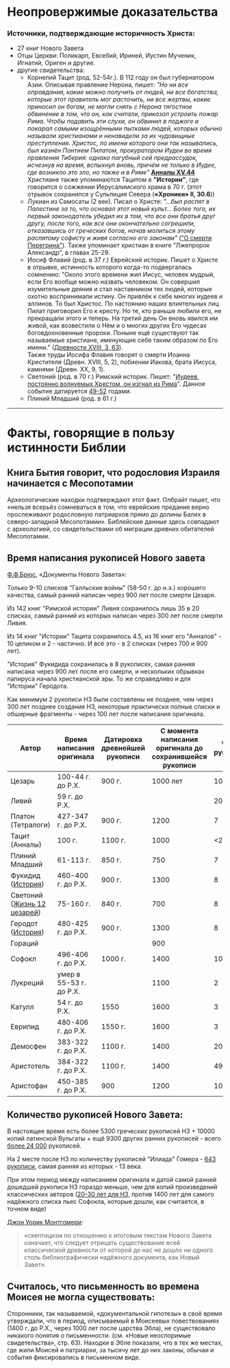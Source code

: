# Неопровержимые доказательства

### Источники, подтверждающие историчность Христа:
- 27 книг Нового Завета
- Отцы Церкви: Поликарп, Евсебий, Ириней, Иустин Мученик, Игнатий, Ориген и другие.
- другие свидетельства:
  + Корнелий Тацит (род. 52-54г.). В 112 году он был губернатором Азии. Описывая правление Нерона, пишет: *"Но ни все оправдания, какие можно получить от людей, ни все богатства, которые этот правитель мог расточить, ни все жертвы, какие приносил он богам, не могли снять с Нерона тягостное обвинение в том, что он, как считали, приказал устроить пожар Рима. Чтобы подавить эти слухи, он обвинил в поджоге и покарал самыми изощрёнными пытками людей, которых обычно называли христианами и ненавидели за их чудовищные преступления. Христос, по имени которого они так назывались, был казнён Понтием Пилатом, прокуратором Иудеи во время правления Тиберия: однако пагубный сей предрассудок, исчезнув на время, вспыхнул вновь, причём не только в Иудее, где возникло это зло, но также и в Риме"* **[Анналы XV.44](https://ru.wikipedia.org/wiki/%D0%9F%D1%83%D0%B1%D0%BB%D0%B8%D0%B9_%D0%9A%D0%BE%D1%80%D0%BD%D0%B5%D0%BB%D0%B8%D0%B9_%D0%A2%D0%B0%D1%86%D0%B8%D1%82#%D0%A2%D0%B0%D1%86%D0%B8%D1%82_%D0%BE_%D1%85%D1%80%D0%B8%D1%81%D1%82%D0%B8%D0%B0%D0%BD%D1%81%D1%82%D0%B2%D0%B5 "Тацит о христианах; статья в Википедии")**  
Христиане также упоминаются Тацитом в **"Истории"**, где говорится о сожжении Иерусалимского храма в 70 г. (этот отрывок сохранился у Сульпиция Севера (**«Хроники» II, 30.6**))
  + Лукиан из Самосаты (2 век). Писал о Христе: *"...был распят в Палестине за то, что основал этот новый культ... Более того, их первый законодатель убедил их в том, что все они братья друг другу, после того, как все они окончательно согрешили, отказавшись от греческих богов, начав молиться этому распятому софисту и живя согласно его законам"* (["О смерти Перегрина"](https://ru.wikipedia.org/wiki/%D0%9B%D1%83%D0%BA%D0%B8%D0%B0%D0%BD#%D0%9B%D1%83%D0%BA%D0%B8%D0%B0%D0%BD_%D0%B8_%D1%85%D1%80%D0%B8%D1%81%D1%82%D0%B8%D0%B0%D0%BD%D1%81%D1%82%D0%B2%D0%BE "Лукиан и христианство; статья в Википедии")). Также упоминает христиан в книге "Лжепророк Александр", в главах 25-29.
  + Иосиф Флавий (род. в 37 г.) Еврейский историк. Пишет о Христе в отрывке, истинность которого когда-то подвергалась сомнению: "Около этого времени жил Иисус, человек мудрый, если Его вообще можно назвать человеком. Он совершил изумительные деяния и стал наставником тех людей, которые охотно воспринимали истину. Он привлёк к себе многих иудеев и эллинов. То был Христос. По настоянию наших влиятельных лиц Пилат приговорил Его к кресту. Но те, кто раньше любили его, не прекращали этого и теперь. На третий день Он вновь явился им живой, как возвестили о Нём и о многих других Его чудесах боговдохновенные пророки. Поныне ещё существуют так называемые христиане, именующие себя таким образом по Его имени." ([Древности XVIII, 3, 63](https://ru.wikipedia.org/wiki/%D0%98%D0%BE%D1%81%D0%B8%D1%84_%D0%A4%D0%BB%D0%B0%D0%B2%D0%B8%D0%B9#%D0%98%D0%BE%D1%81%D0%B8%D1%84_%D0%A4%D0%BB%D0%B0%D0%B2%D0%B8%D0%B9_%D0%BE_%D1%85%D1%80%D0%B8%D1%81%D1%82%D0%B8%D0%B0%D0%BD%D1%81%D1%82%D0%B2%D0%B5 "Иосиф Флавий о христианстве, статья в Википедии")).  
  Также труды Иосифа Флавия говорят о смерти Иоанна Крестителя (Древн. XVIII, 5, 2), побиении Иакова, брата Иисуса, камнями (Древн. XX, 9, 1). 
  + Светоний (род. в 70 г.) Римский историк. Пишет: "[Иудеев, постоянно волнуемых Хрестом, он изгнал из Рима](https://ru.wikipedia.org/wiki/%D0%93%D0%B0%D0%B9_%D0%A1%D0%B2%D0%B5%D1%82%D0%BE%D0%BD%D0%B8%D0%B9_%D0%A2%D1%80%D0%B0%D0%BD%D0%BA%D0%B2%D0%B8%D0%BB%D0%BB#%D0%A1%D0%B2%D0%B5%D1%82%D0%BE%D0%BD%D0%B8%D0%B9_%D0%BE_%D1%85%D1%80%D0%B8%D1%81%D1%82%D0%B8%D0%B0%D0%BD%D1%81%D1%82%D0%B2%D0%B5 "Светоний о христианстве, Википедия")". Данное событие датируется [49-52](https://ru.wikipedia.org/wiki/%D0%93%D0%B0%D0%B9_%D0%A1%D0%B2%D0%B5%D1%82%D0%BE%D0%BD%D0%B8%D0%B9_%D0%A2%D1%80%D0%B0%D0%BD%D0%BA%D0%B2%D0%B8%D0%BB%D0%BB#%D0%A1%D0%B2%D0%B5%D1%82%D0%BE%D0%BD%D0%B8%D0%B9_%D0%BE_%D1%85%D1%80%D0%B8%D1%81%D1%82%D0%B8%D0%B0%D0%BD%D1%81%D1%82%D0%B2%D0%B5 "Светоний о христианстве, Википедия") годами. 
  + Плиний Младший (род. в 61 г.)

***

# Факты, говорящие в пользу истинности Библии

## Книга Бытия говорит, что родословия Израиля начинается с Месопотамии

Археологические находки подтверждают этот факт. Олбрайт пишет, что «нельзя всерьёз сомневаться в том, что еврейские предания верно прослеживают родословную патриархов прямо до долины Балих в северо-западной Месопотамии». Библейские данные здесь совпадают с археологией, со свидетельствами об миграции древних обитателей Месопотамии.

## Время написания рукописей Нового завета

[Ф.Ф.Брюс](https://azbyka.ru/otechnik/konfessii/neosporimye-svidetelstva/1_28#sel=401:7,401:9), «Документы Нового Завета»:

Только 9-10 списков "Галльские войны" (58-50 г. до н.э.) хорошего качества, самый ранний написан через 900 лет после смерти Цезаря.

Из 142 книг "Римской истории" Ливия сохранилось лишь 35 в 20 списках, самый ранний из которых написан через 300 лет после смерти Ливия.

Из 14 книг "Истории" Тацита сохранилось 4.5, из 16 книг его "Анналов" - 10 целиком и 2 - частично. И всё это - в 2 списках (через 700 и 900 лет).

"История" Фукидида сохранилась в 8 рукописях, самая ранняя написана через 900 лет после его смерти, и нескольких обрывках папируса начала христианской эры. То же справедливо и для "Истории" Геродота.

Как минимум 2 рукописи НЗ были составлены не позднее, чем через 300 лет позднее создания НЗ, некоторые практически полные списки и обширные фрагменты - через 100 лет после написания оригинала.

Автор | Время написания оригинала | Датировка древнейшей рукописи | С момента написания оригинала до сохранившейся рукописи | Число рукописей
--- | --- | --- | --- | ---
Цезарь | 100-44 г. до Р.Х. | 900 г. | 1000 лет | 10
Ливий | 59 г. до Р.Х. | | | 20
Платон (Тетралоги) | 427-347 г. до Р.Х. | 900 г. | 1200 | 7
Тацит (Анналы) | 100 г. | 1100 г. | 1000 | <20
Плиний Младший | 61-113 г. | 850 г. | 750 | 7
Фукидид ([История](https://ru.wikipedia.org/wiki/%D0%98%D1%81%D1%82%D0%BE%D1%80%D0%B8%D1%8F_(%D0%A4%D1%83%D0%BA%D0%B8%D0%B4%D0%B8%D0%B4) "Статья в Википедии")) | 460-400 г. до Р.Х. | 900 г. | 1300 | 8 
Светоний ([Жизнь 12 цезарей](https://ru.wikipedia.org/wiki/%D0%96%D0%B8%D0%B7%D0%BD%D1%8C_%D0%B4%D0%B2%D0%B5%D0%BD%D0%B0%D0%B4%D1%86%D0%B0%D1%82%D0%B8_%D1%86%D0%B5%D0%B7%D0%B0%D1%80%D0%B5%D0%B9 "Статья в Википедии")) | 75-160 г. | 840 г. | 700 | 8 
Геродот ([История](https://ru.wikipedia.org/wiki/%D0%98%D1%81%D1%82%D0%BE%D1%80%D0%B8%D1%8F_(%D0%93%D0%B5%D1%80%D0%BE%D0%B4%D0%BE%D1%82) "Статья в Википедии")) | 480-425 г. до Р.Х. | 900 г. | 1300 | 8
Гораций | | | 900 |
Софокл | 496-406 г. до Р.Х. | 1000 г. | 1400 | 100
Лукреций | умер в 55-53 г. до Р.Х. | | 1100 | 2
Катулл | 54 г. до Р.Х. | 1550 | 1600 | 3
Еврипид | 480-406 г. до Р.Х. | 1550 г. | 1600 | 3
Демосфен | 383-322 г. до Р.Х. | 1100 г. | 1400 | 200
Аристотель | 384-322 г. до Р.Х. | 1100 г. | 1400 | 49
Аристофан | 450-385 г. до Р.Х. | 900 | 1200 | 10


## Количество рукописей Нового Завета:

В настоящее время есть более 5300 греческих рукописей НЗ + 10000 копий латинской Вульгаты + ещё 9300 других ранних рукописей - всего [более 24 000](https://ru.wikipedia.org/wiki/%D0%9D%D0%BE%D0%B2%D1%8B%D0%B9_%D0%97%D0%B0%D0%B2%D0%B5%D1%82#%D0%A2%D0%B5%D0%BA%D1%81%D1%82%D0%BE%D0%BB%D0%BE%D0%B3%D0%B8%D1%8F "Количество рукописей НЗ, Википедия") рукописей. 

На 2 месте после НЗ по количеству рукописей "Илиада" Гомера - [643 рукописи](https://ru.wikipedia.org/wiki/%D0%9D%D0%BE%D0%B2%D1%8B%D0%B9_%D0%97%D0%B0%D0%B2%D0%B5%D1%82#%D0%A2%D0%B5%D0%BA%D1%81%D1%82%D0%BE%D0%BB%D0%BE%D0%B3%D0%B8%D1%8F "Количество рукописей «Илиады», Википедия"), самая ранняя из которых - 13 века. 

При этом период между написанием оригинала и датой самой ранней дошедшей рукописи НЗ гораздо меньше, чем для копий произведений классических авторов ([20-30 лет для НЗ](https://ru.wikipedia.org/wiki/%D0%9D%D0%BE%D0%B2%D1%8B%D0%B9_%D0%97%D0%B0%D0%B2%D0%B5%D1%82#%D0%A2%D0%B5%D0%BA%D1%81%D1%82%D0%BE%D0%BB%D0%BE%D0%B3%D0%B8%D1%8F "Сохранность НЗ, Википедия"), против 1400 лет для самого надёжного списка пьес Софокла, которые дошли, как считается, в точном виде)

[Джон Уорик Монтгомери](https://azbyka.ru/otechnik/konfessii/neosporimye-svidetelstva/1#sel=393:1,393:3):

> «скептицизм по отношению к итоговым текстам Нового Завета означает, что следует отрицать существование всей классической древности от которой до нас не дошло ни одного столь библиографически надёжного документа, как Новый Завет».

## Считалось, что письменность во времена Моисея не могла существовать:

Сторонники, так называемой, «документальной гипотезы» в своё время утверждали, что в период, описываемый в Моисеевых повествованиях (1400 г. до Р.Х., через 1000 лет после царства Эбла), не существовало никакого понятия о письменности. (см. «Новые неоспоримые свидетельства», стр. 63). Находки в Эбле показали, что в тех же местах, где жили Моисей и патриархи, за тысячу лет до них законы, обычаи и события фиксировались в письменном виде.

<!--- 
## Высказывания известных людей 

[Нельсон Глюк](https://azbyka.ru/otechnik/konfessii/neosporimye-svidetelstva/6_2#sel=7:1,7:2), известный еврейский археолог: «Можно категорически утверждать, что ни одно археологическое открытие ещё никогда не противоречило данным Библии».

[Уильям Ф.Олбрайт](https://azbyka.ru/otechnik/konfessii/neosporimye-svidetelstva/6_2#sel=8:1,8:3), один из самых знаменитых археологов: «Нет никакого сомнения, что археология продолжает подтверждать практически полное соответствие библейских преданий историческим фактам».
--->
